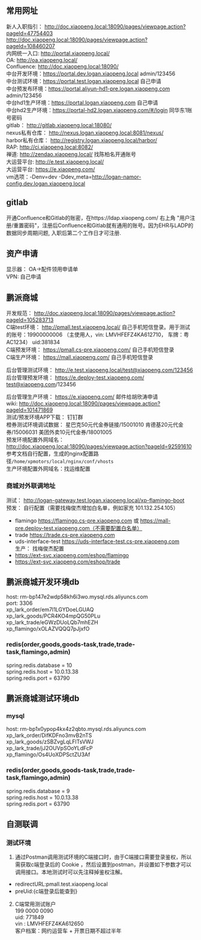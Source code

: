 ## 常用网址
新人入职指引： http://doc.xiaopeng.local:18090/pages/viewpage.action?pageId=47754403  
http://doc.xiaopeng.local:18090/pages/viewpage.action?pageId=108460207  
内网统一入口: http://portal.xiaopeng.local/  
OA: http://oa.xiaopeng.local/  
Confluence: http://doc.xiaopeng.local:18090/  
中台开发环境：https://portal.dev.logan.xiaopeng.local admin/123456  
中台测试环境：https://portal.test.logan.xiaopeng.local 自己申请  
中台预发布环境：https://portal.aliyun-hd1-pre.logan.xiaopeng.com admin/123456   
中台hd1生产环境：https://portal.logan.xiaopeng.com 自己申请  
中台hd2生产环境：https://portal-hd2.logan.xiaopeng.com/#/login 同华东1账号密码  
gitlab： http://gitlab.xiaopeng.local:18080/  
nexus私有仓库： http://nexus.logan.xiaopeng.local:8081/nexus/  
harbor私有仓库： http://registry.logan.xiaopeng.local/harbor/  
RAP: http://ci.xiaopeng.local:8082/  
禅道: http://zendao.xiaopeng.local/ 找陈柏名开通账号  
大运营平台: http://e.test.xiaopeng.local/  
大运营平台: https://e.xiaopeng.com/  
vm选项：-Denv=dev -Ddev_meta=http://logan-namor-config.dev.logan.xiaopeng.local

## gitlab
开通Confluence和Gitlab的账密，在https://ldap.xiaopeng.com/ 右上角 "用户注册/重置密码"，注册后Confluence和Gitlab就有通用的账号。因为EHR与LADP的数据同步周期问题, 入职后第二个工作日才可注册.   

## 资产申请
显示器： OA->配件领用申请单  
VPN: 自己申请  

## 鹏派商城
开发规范： http://doc.xiaopeng.local:18090/pages/viewpage.action?pageId=105283713  
C端test环境： http://pmall.test.xiaopeng.local/  自己手机短信登录。用于测试的账号：19900000006 （主使用人，vin: LMVHFEFZ4KA612710， 车牌：粤AC1234）   uid:381834  
C端预发环境： https://pmall.cs-pre.xiaopeng.com/ 自己手机短信登录  
C端生产环境： https://mall.xiaopeng.com/  自己手机短信登录  

后台管理测试环境： http://e.test.xiaopeng.local/test@xiaopeng.com/123456  
后台管理预发环境： https://e.deploy-test.xiaopeng.com/  test@xiaopeng.com/123456

后台管理生产环境： https://e.xiaopeng.com/ 邮件给胡欣涛申请  
wiki: http://doc.xiaopeng.local:18090/pages/viewpage.action?pageId=101471869  
测试/预发环境APP下载： 钉钉群  
橙券测试环境调试数据： 星巴克50元代金券链接/15001010 肯德基20元代金券/15006031 美团外卖10元代金券/18001005  
预发环境配置外网域名：http://doc.xiaopeng.local:18090/pages/viewpage.action?pageId=92591610  参考文档自行配置，生成的nginx配置路径`/home/xpmotors/local/nginx/conf/vhosts`  
生产环境配置外网域名：找运维配置  
### 商城对外联调地址  
测试： http://logan-gateway.test.logan.xiaopeng.local/xp-flamingo-boot    
预发： 自行配置（需要找梅俊杰增加白名单，例如家充 101.132.254.105）    
- flamingo https://flamingo.cs-pre.xiaopeng.com 或 https://mall-pre.deploy-test.xiaopeng.com（不需要配置白名单）  
- trade https://trade.cs-pre.xiaopeng.com  
- uds-interface-test https://uds-interface-test.cs-pre.xiaopeng.com  
生产： 找梅俊杰配置  
- https://ext-svc.xiaopeng.com/eshop/flamingo  
- https://ext-svc.xiaopeng.com/eshop/trade  
  
## 鹏派商城开发环境db  
host: rm-bp147e2wdp58kh6i3wo.mysql.rds.aliyuncs.com  
port: 3306  
xp_lark_order/em7l1LGYDoeLGUAQ  
xp_lark_goods/PCR4KO4mpQG50PLu  
xp_lark_trade/eGWzDUoLQb7mhEZH  
xp_flamingo/xOLAZVQQQ7pJjxfO  
### redis(order,goods,goods-task,trade,trade-task,flamingo,admin)  
spring.redis.database = 10  
spring.redis.host = 10.0.13.38  
spring.redis.port = 63790  

## 鹏派商城测试环境db  
### mysql  
host: rm-bp1x0ypop4kx4z2qbto.mysql.rds.aliyuncs.com  
xp_lark_order/DifKDFno3mvB2nTS  
xp_lark_goods/zSBZvgLqLFlTsVWJ  
xp_lark_trade/jJ2OUVpSOoYLdFcP  
xp_flamingo/Os4UoXDPSctZU3Af  
### redis(order,goods,goods-task,trade,trade-task,flamingo,admin)  
spring.redis.database = 9  
spring.redis.host = 10.0.13.38  
spring.redis.port = 63790  

## 自测联调
### 测试环境
1. 通过Postman调用测试环境的C端接口时，由于C端接口需要登录鉴权，所以需获取c端登录后的 Cookie ，然后设置到postman，并设置如下参数才可以调用接口。本地测试时可以先注释掉鉴权注解。  
- redirectURL:pmall.test.xiaopeng.local   
- preUid:{c端登录后能查到}  
2. C端常用测试账户  
199 0000  0090  
uid: 771849  
vin : LMVHFEFZ4KA612650  
客户档案：网约运营车 + 开票日期不超过半年  